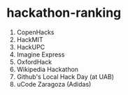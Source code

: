 # hackathon-ranking

1. CopenHacks
2. HackMIT
3. HackUPC
4. Imagine Express
5. OxfordHack
6. Wikipedia Hackathon
7. Github's Local Hack Day (at UAB)
8. uCode Zaragoza (Adidas)
